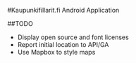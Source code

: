 #Kaupunkifillarit.fi Android Application

##TODO

* Display open source and font licenses
* Report initial location to API/GA
* Use Mapbox to style maps